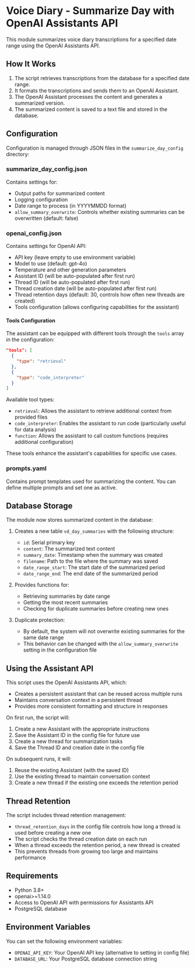 # Voice Diary - Summarize Day with OpenAI Assistants API

This module summarizes voice diary transcriptions for a specified date range using the OpenAI Assistants API.

## How It Works

1. The script retrieves transcriptions from the database for a specified date range.
2. It formats the transcriptions and sends them to an OpenAI Assistant.
3. The OpenAI Assistant processes the content and generates a summarized version.
4. The summarized content is saved to a text file and stored in the database.

## Configuration

Configuration is managed through JSON files in the `summarize_day_config` directory:

### summarize_day_config.json

Contains settings for:
- Output paths for summarized content
- Logging configuration
- Date range to process (in YYYYMMDD format)
- `allow_summary_overwrite`: Controls whether existing summaries can be overwritten (default: false)

### openai_config.json

Contains settings for OpenAI API:
- API key (leave empty to use environment variable)
- Model to use (default: gpt-4o)
- Temperature and other generation parameters
- Assistant ID (will be auto-populated after first run)
- Thread ID (will be auto-populated after first run)
- Thread creation date (will be auto-populated after first run)
- Thread retention days (default: 30, controls how often new threads are created)
- Tools configuration (allows configuring capabilities for the assistant)

#### Tools Configuration

The assistant can be equipped with different tools through the `tools` array in the configuration:

```json
"tools": [
  {
    "type": "retrieval"
  },
  {
    "type": "code_interpreter"
  }
]
```

Available tool types:
- `retrieval`: Allows the assistant to retrieve additional context from provided files
- `code_interpreter`: Enables the assistant to run code (particularly useful for data analysis)
- `function`: Allows the assistant to call custom functions (requires additional configuration)

These tools enhance the assistant's capabilities for specific use cases.

### prompts.yaml

Contains prompt templates used for summarizing the content. You can define multiple prompts and set one as active.

## Database Storage

The module now stores summarized content in the database:

1. Creates a new table `vd_day_summaries` with the following structure:
   - `id`: Serial primary key
   - `content`: The summarized text content
   - `summary_date`: Timestamp when the summary was created
   - `filename`: Path to the file where the summary was saved
   - `date_range_start`: The start date of the summarized period
   - `date_range_end`: The end date of the summarized period

2. Provides functions for:
   - Retrieving summaries by date range
   - Getting the most recent summaries
   - Checking for duplicate summaries before creating new ones

3. Duplicate protection:
   - By default, the system will not overwrite existing summaries for the same date range
   - This behavior can be changed with the `allow_summary_overwrite` setting in the configuration file

## Using the Assistant API

This script uses the OpenAI Assistants API, which:
- Creates a persistent assistant that can be reused across multiple runs
- Maintains conversation context in a persistent thread
- Provides more consistent formatting and structure in responses

On first run, the script will:
1. Create a new Assistant with the appropriate instructions
2. Save the Assistant ID in the config file for future use
3. Create a new thread for summarization tasks
4. Save the Thread ID and creation date in the config file

On subsequent runs, it will:
1. Reuse the existing Assistant (with the saved ID)
2. Use the existing thread to maintain conversation context
3. Create a new thread if the existing one exceeds the retention period

## Thread Retention

The script includes thread retention management:
- `thread_retention_days` in the config file controls how long a thread is used before creating a new one
- The script checks the thread creation date on each run
- When a thread exceeds the retention period, a new thread is created
- This prevents threads from growing too large and maintains performance

## Requirements

- Python 3.8+
- openai>=1.14.0
- Access to OpenAI API with permissions for Assistants API
- PostgreSQL database

## Environment Variables

You can set the following environment variables:
- `OPENAI_API_KEY`: Your OpenAI API key (alternative to setting in config file)
- `DATABASE_URL`: Your PostgreSQL database connection string 